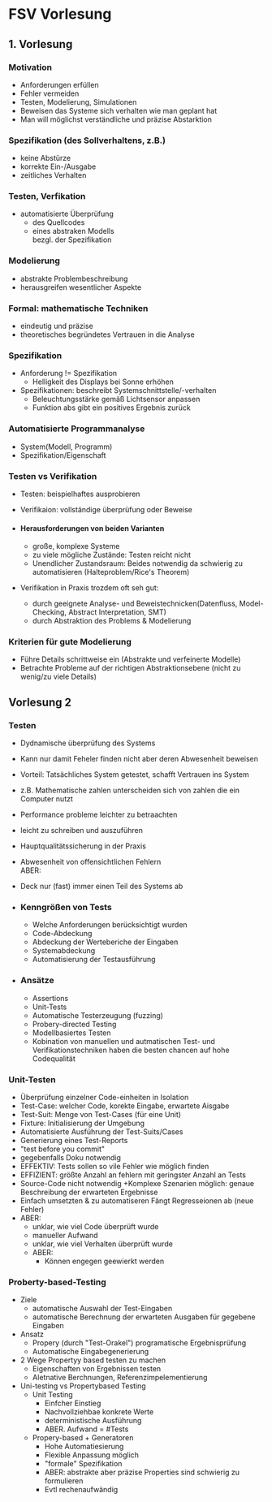 # FSV Vorlesung

## 1. Vorlesung  

### Motivation  

+ Anforderungen erfüllen
+ Fehler vermeiden
+ Testen, Modelierung, Simulationen
+ Beweisen das Systeme sich verhalten wie man geplant hat
+ Man will möglichst verständliche und präzise Abstarktion

### Spezifikation (des Sollverhaltens, z.B.)

+ keine Abstürze
+ korrekte Ein-/Ausgabe
+ zeitliches Verhalten

### Testen, Verfikation

+ automatisierte Überprüfung
  + des Quellcodes  
  + eines abstraken Modells  
bezgl. der Spezifikation

### Modelierung

+ abstrakte Problembeschreibung
+ herausgreifen wesentlicher Aspekte

### Formal: mathematische Techniken

+ eindeutig und präzise
+ theoretisches begründetes Vertrauen in die Analyse

### Spezifikation

+ Anforderung != Spezifikation
  + Helligkeit des Displays bei Sonne erhöhen
+ Spezifikationen: beschreibt Systemschnittstelle/-verhalten
  + Beleuchtungsstärke gemäß Lichtsensor anpassen
  + Funktion abs gibt ein positives Ergebnis zurück

### Automatisierte Programmanalyse

+ System(Modell, Programm)
+ Spezifikation/Eigenschaft

### Testen vs Verifikation

+ Testen: beispielhaftes ausprobieren
+ Verifikaion: vollständige überprüfung oder Beweise

+ ####  Herausforderungen von beiden Varianten

  + große, komplexe Systeme
  + zu viele mögliche Zustände: Testen reicht nicht
  + Unendlicher Zustandsraum: Beides notwendig da schwierig zu automatisieren (Halteproblem/Rice's Theorem)

+ Verifikation in Praxis trozdem oft seh gut:
  + durch geeignete Analyse- und Beweistechnicken(Datenfluss, Model-Checking, Abstract Interpretation, SMT)
  + durch Abstraktion des Problems & Modelierung
  
### Kriterien für gute Modelierung

+ Führe Details schrittweise ein (Abstrakte und verfeinerte Modelle)
+ Betrachte Probleme auf der richtigen Abstraktionsebene (nicht zu wenig/zu viele Details)

## Vorlesung 2

### Testen

+ Dydnamische überprüfung des Systems
+ Kann nur damit Feheler finden nicht aber deren Abwesenheit beweisen
+ Vorteil: Tatsächliches System getestet, schafft Vertrauen ins System
+ z.B. Mathematische zahlen unterscheiden sich von zahlen die ein Computer nutzt
+ Performance probleme leichter zu betraachten
+ leicht zu schreiben und auszuführen
+ Hauptqualitätssicherung in der Praxis
+ Abwesenheit von offensichtlichen Fehlern  
ABER:
+ Deck nur (fast) immer einen Teil des Systems ab

+ ### Kenngrößen von Tests

  + Welche Anforderungen berücksichtigt wurden
  + Code-Abdeckung
  + Abdeckung der Werteberiche der Eingaben
  + Systemabdeckung
  + Automatisierung der Testausführung

+ ### Ansätze

  + Assertions
  + Unit-Tests
  + Automatische Testerzeugung (fuzzing)
  + Probery-directed Testing
  + Modellbasiertes Testen
  + Kobination von manuellen und autmatischen Test- und Verifikationstechniken haben die besten chancen auf hohe Codequalität

### Unit-Testen

+ Überprüfung einzelner Code-einheiten in Isolation
+ Test-Case: welcher Code, korekte Eingabe, erwartete Aisgabe
+ Test-Suit: Menge von Test-Cases (für eine Unit)
+ Fixture: Initialisierung der Umgebung
+ Automatisierte Ausführung der Test-Suits/Cases
+ Generierung eines Test-Reports
+ "test before you commit"
+ gegebenfalls Doku notwendig
+ EFFEKTIV: Tests sollen so vile Fehler wie möglich finden
+ EFFIZIENT: größte Anzahl an fehlern mit geringster Anzahl an Tests
+ Source-Code nicht notwendig
+Komplexe Szenarien möglich: genaue Beschreibung der erwarteten Ergebnisse
+ Einfach umsetzten & zu automatiseren
Fängt Regresseionen ab (neue Fehler)
+ ABER:
  + unklar, wie viel Code überprüft wurde
  + manueller Aufwand
  + unklar, wie viel Verhalten überprüft wurde
  + ABER:
    + Können engegen geewierkt werden

### Proberty-based-Testing

+ Ziele
  + automatische Auswahl der Test-Eingaben
  + automatische Berechnung der erwarteten Ausgaben für gegebene Eingaben
+ Ansatz
  + Propery (durch "Test-Orakel") programatische Ergebnisprüfung
  + Automatische Eingabegenerierung
+ 2 Wege Propertyy based testen zu machen
  + Eigenschaften von Ergebnissen testen
  + Aletnative Berchnungen, Referenzimpelementierung
+ Uni-testing vs Propertybased Testing
  + Unit Testing
    + Einfcher Einstieg
    + Nachvollziehbae konkrete Werte
    + deterministische Ausführung
    + ABER. Aufwand = #Tests
  + Propery-based + Generatoren
    + Hohe Automatiesierung
    + Flexible Anpassung möglich
    + "formale" Spezifikation
    + ABER: abstrakte aber präzise Properties sind schwierig zu formulieren
    + Evtl rechenaufwändig
    
